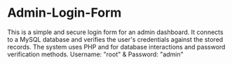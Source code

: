# Admin-Login-Form
 This is a simple and secure login form for an admin dashboard. It connects to a MySQL database and verifies the user's credentials against the stored records. The system uses PHP and  for database interactions  and password verification methods.                 Username: "root"   &amp;  Password:  "admin"    
